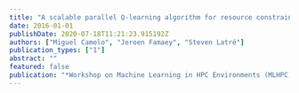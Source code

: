 ```yaml
---
title: "A scalable parallel Q-learning algorithm for resource constrained decentralized computing environments"
date: 2016-01-01
publishDate: 2020-07-18T11:21:23.915192Z
authors: ["Miguel Camelo", "Jeroen Famaey", "Steven Latré"]
publication_types: ["1"]
abstract: ""
featured: false
publication: "*Workshop on Machine Learning in HPC Environments (MLHPC)*"
---
```


